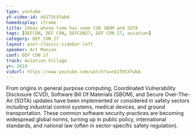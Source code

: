 ```yaml
---
type: youtube
yt-video-id: nb1TOtXfwbA
homedisplay: iframe
title: Ideas whose time has come CVD SBOM and SOTA
tags: [DEFCON, DEF CON, DEFCON27, DEF CON 27, aviation]
category: DEF_CON_27
layout: post-classic-sidebar-left
speaker: Art Manion 
conf: DEF CON 27
track: Aviation Village
yr: 2019
vidurl: https://www.youtube.com/watch?v=nb1TOtXfwbA
---
```

From origins in general purpose computing, Coordinated Vulnerability Disclosure (CVD), Software Bill Of Materials (SBOM), and Secure Over-The-Air (SOTA) updates have been implemented or considered in safety sectors including industrial control systems, medical devices, and ground transportation. These common software security practices are becoming widespread global norms, turning up in public policy, international standards, and national law (often in sector-specific safety regulation).